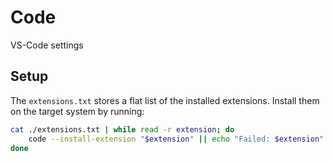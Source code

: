 # Code

VS-Code settings

## Setup
The `extensions.txt` stores a flat list of the installed extensions.
Install them on the target system by running:

```bash
cat ./extensions.txt | while read -r extension; do
    code --install-extension "$extension" || echo "Failed: $extension"
done
```

